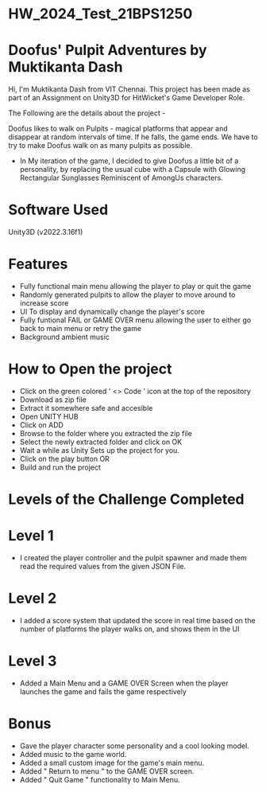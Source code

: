 # HW_2024_Test_21BPS1250
# Doofus' Pulpit Adventures by Muktikanta Dash

Hi, I'm Muktikanta Dash from VIT Chennai. This project has been made as part of an Assignment on Unity3D for HitWicket's Game Developer Role.

The Following are the details about the project -

Doofus likes to walk on Pulpits - magical platforms that appear and disappear at random intervals of time. If he falls, the game ends. 
We have to try to make Doofus walk on as many pulpits as possible.

 - In My iteration of the game, I decided to give Doofus a little bit of a personality, by replacing the usual cube with a Capsule with Glowing Rectangular Sunglasses
 Reminiscent of AmongUs characters.

# Software Used
Unity3D (v2022.3.16f1)

# Features
- Fully functional main menu allowing the player to play or quit the game
- Randomly generated pulpits to allow the player to move around to increase score
- UI To display and dynamically change the player's score
- Fully funtional FAIL or GAME OVER menu allowing the user to either go back to main menu or retry the game
- Background ambient music


# How to Open the project
- Click on the green colored ' <> Code ' icon at the top of the repository
- Download as zip file
- Extract it somewhere safe and accesible 
- Open UNITY HUB
- Click on ADD
- Browse to the folder where you extracted the zip file
- Select the newly extracted folder and click on OK
- Wait a while as Unity Sets up the project for you.
- Click on the play button
    OR
- Build and run the project

# Levels of the Challenge Completed
# Level 1
- I created the player controller and the pulpit spawner and made them read the required values from the given JSON File.
# Level 2
- I added a score system that updated the score in real time based on the number of platforms the player walks on, and shows them in the UI
# Level 3
- Added a Main Menu and a GAME OVER Screen when the player launches the game and fails the game respectively
# Bonus
- Gave the player character some personality and a cool looking model.
- Added music to the game world.
- Added a small custom image for the game's main menu.
- Added " Return to menu " to the GAME OVER screen.
- Added " Quit Game " functionality to Main Menu.

